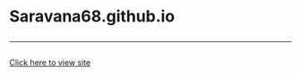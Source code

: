 # Saravana68.github.io <hr>
<a href="https://saravana68.github.io/#/" target="_blank" > Click here to view site </a>
